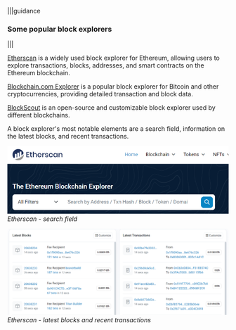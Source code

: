 |||guidance
### Some popular block explorers

|||



[Etherscan](https://etherscan.io/) is a widely used block explorer for Ethereum, allowing users to explore transactions, blocks, addresses, and smart contracts on the Ethereum blockchain.

[Blockchain.com Explorer](http://Blockchain.com) is a popular block explorer for Bitcoin and other cryptocurrencies, providing detailed transaction and block data.

[BlockScout](https://www.blockscout.com/) is an open-source and customizable block explorer used by different blockchains.

A block explorer's most notable elements are a search field, information on the latest blocks, and recent transactions.

![Etherscan - search field](.guides/img/02/image18.png "Etherscan - search field")*Etherscan \- search field*


![Etherscan - latest blocks and recent transactions](.guides/img/02/image19.png "Etherscan - latest blocks and recent transactions")*Etherscan \- latest blocks and recent transactions*

